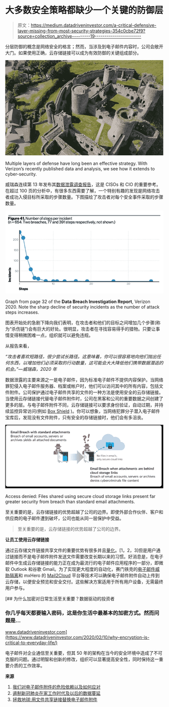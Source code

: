 # 大多数安全策略都缺少一个关键的防御层

> 原文：<https://medium.datadriveninvestor.com/a-critical-defensive-layer-missing-from-most-security-strategies-354c0cbe72f9?source=collection_archive---------19----------------------->

分层防御的概念是网络安全的格言；然而，当涉及到电子邮件内容时，公司会敞开大门。如果使用正确，云存储链接可以成为有效防御的关键组成部分。

![](img/ad36c51365e4587f9423462baa6db168.png)

Multiple layers of defense have long been an effective strategy. With Verizon’s recently published data and analysis, we see how it extends to cyber-security.

威瑞森连续第 13 年发布其[数据泄露调查报告](https://enterprise.verizon.com/resources/reports/dbir/)，这是 CISOs 和 CIO 的重要参考。在超过 100 页的分析中，有很多东西需要了解，一个特别有趣的发现是网络攻击者成功入侵目标所采取的步骤数量。下图描绘了攻击者对每个安全事件采取的步骤数量。

![](img/8279ae16bd11fb191b3e93d2a2796aab.png)

Graph from page 32 of the **Data Breach Investigation Report**, Verizon 2020\. Note the sharp decline of security incidents as the number of attack steps increases.

图表开始处的急剧下降向我们表明，在攻击者和他们的目标之间增加几个步骤(称为“杀伤链”)会有巨大的好处。很明显，攻击者在寻找容易得手的猎物。只要让事情变得稍微困难一点，组织就可以避免违规。

从报告来看，

*“攻击者喜欢短路径，很少尝试长路径。这意味着，你可以很容易地向他们抛出任何东西，以增加他们必须采取的行动数量，这可能会大大降低他们携带数据潜逃的机会。”—威瑞森，2020 年*

数据泄露的主要来源之一是电子邮件，因为标准电子邮件不提供内容保护。当网络罪犯侵入电子邮件服务器、档案或帐户时，他们可以访问其中的所有内容，包括文件附件。公司保护通过电子邮件共享的文件的一种方法是使用安全的云存储链接。当使用云存储链接代替电子邮件附件时，公司在黑客和公司的重要数据之间创建了更多的层。与电子邮件附件不同，云存储链接可以要求身份验证，自动过期，并持续监控异常访问(例如 [Box Shield](https://www.box.com/shield) )。你可以想象，当网络犯罪分子潜入电子邮件宝库后，发现没有文件附件，只有安全的存储链接时，他们会有多沮丧。

![](img/051a476b277806ee6fc68a4a46b5ef14.png)

Access denied: Files shared using secure cloud storage links present far greater security from breach than standard email attachments.

至关重要的是，云存储链接的优势超越了公司的边界。即使外部合作伙伴、客户和供应商的电子邮件遭到破坏，公司也能从同一层保护中受益。

> 至关重要的是，云存储链接的优势超越了公司的边界。

**让员工使用云存储链接**

通过云存储文件链接共享文件的重要优势有很多并且[量化](https://blog.usejournal.com/5-reasons-why-email-attachment-are-finally-coming-to-an-end-391174f60db4?source=friends_link&sk=b8af4b4295c2bd65461da530f11b2e60)。[1，2，3]但是用户通过链接而不是电子邮件附件发送文件需要改变长期以来的习惯。好消息是，在电子邮件中生成云存储链接的能力正在成为最流行的电子邮件应用程序的一部分，即微软 Outlook 和谷歌 Gmail。为了实现更大程度的自动化，赛门铁克的[电子邮件威胁隔离](https://docs.broadcom.com/docs/isolate-advanced-email-attacks-en)和 mxHero 的 [Mail2Cloud](https://www.mxhero.com/email-security) 平台等技术可以确保电子邮件附件自动上传到云存储，以便安全预览和安全交付。这些解决方案适用于所有用户设备，无需最终用户参与。

[](https://www.datadriveninvestor.com/2020/02/10/why-encryption-is-critical-to-everyday-life/) [## 为什么加密对日常生活至关重要？数据驱动的投资者

### 你几乎每天都要输入密码，这是你生活中最基本的加密方式。然而问题是…

www.datadriveninvestor.com](https://www.datadriveninvestor.com/2020/02/10/why-encryption-is-critical-to-everyday-life/) 

电子邮件对企业通信至关重要，但其 50 年的架构在当今的安全环境中造成了不可克服的问题。通过明智和创新的修改，组织可以显著提高安全性，同时保持这一重要介质的工作效率。

**来源**

1.  [我们对电子邮件附件的危险依赖以及如何应对](https://medium.com/datadriveninvestor/why-we-cant-secure-our-data-with-business-as-usual-b4d13bfcf7d3)
2.  [遏制新冠肺炎在家工作时代及以后的数据蔓延](https://medium.com/datadriveninvestor/containing-data-sprawl-in-the-work-at-home-era-of-covid-19-and-beyond-abadf23c51c7)
3.  [拯救地球:用文件共享链接替换电子邮件附件](https://medium.com/datadriveninvestor/save-the-planet-replace-email-attachments-with-file-share-links-1f643e06c0d3)